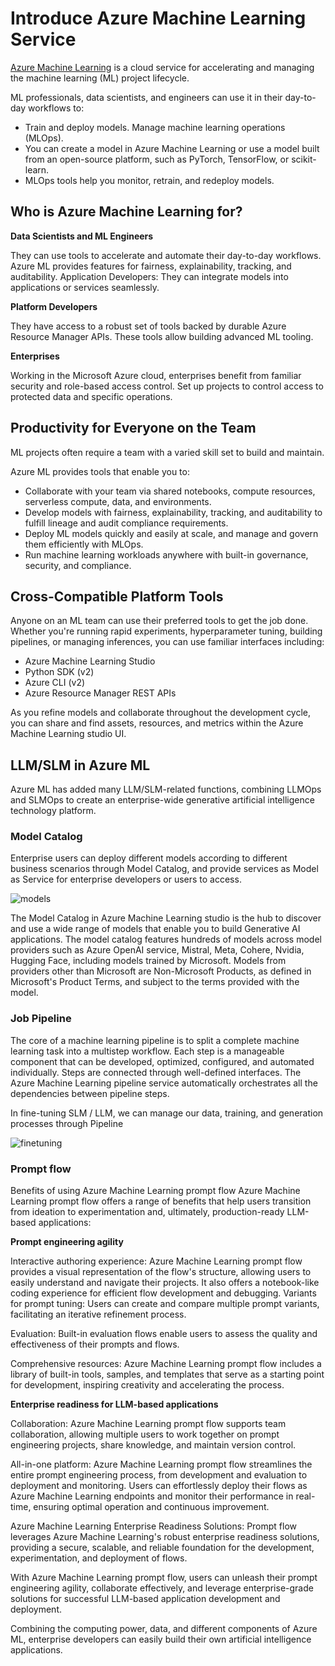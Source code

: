 # **Introduce Azure Machine Learning Service**

[Azure Machine Learning](https://ml.azure.com?WT.mc_id=aiml-138114-kinfeylo) is a cloud service for accelerating and managing the machine learning (ML) project lifecycle.

ML professionals, data scientists, and engineers can use it in their day-to-day workflows to:

- Train and deploy models.
Manage machine learning operations (MLOps).
- You can create a model in Azure Machine Learning or use a model built from an open-source platform, such as PyTorch, TensorFlow, or scikit-learn.
- MLOps tools help you monitor, retrain, and redeploy models.

## Who is Azure Machine Learning for?

**Data Scientists and ML Engineers**

They can use tools to accelerate and automate their day-to-day workflows.
Azure ML provides features for fairness, explainability, tracking, and auditability.
Application Developers:
They can integrate models into applications or services seamlessly.

**Platform Developers**

They have access to a robust set of tools backed by durable Azure Resource Manager APIs.
These tools allow building advanced ML tooling.

**Enterprises**

Working in the Microsoft Azure cloud, enterprises benefit from familiar security and role-based access control.
Set up projects to control access to protected data and specific operations.

## Productivity for Everyone on the Team
ML projects often require a team with a varied skill set to build and maintain.

Azure ML provides tools that enable you to:
- Collaborate with your team via shared notebooks, compute resources, serverless compute, data, and environments.
- Develop models with fairness, explainability, tracking, and auditability to fulfill lineage and audit compliance requirements.
- Deploy ML models quickly and easily at scale, and manage and govern them efficiently with MLOps.
- Run machine learning workloads anywhere with built-in governance, security, and compliance.

## Cross-Compatible Platform Tools

Anyone on an ML team can use their preferred tools to get the job done.
Whether you're running rapid experiments, hyperparameter tuning, building pipelines, or managing inferences, you can use familiar interfaces including:
- Azure Machine Learning Studio
- Python SDK (v2)
- Azure CLI (v2)
- Azure Resource Manager REST APIs

As you refine models and collaborate throughout the development cycle, you can share and find assets, resources, and metrics within the Azure Machine Learning studio UI.

## **LLM/SLM in Azure ML**

Azure ML has added many LLM/SLM-related functions, combining LLMOps and SLMOps to create an enterprise-wide generative artificial intelligence technology platform.

### **Model Catalog**

Enterprise users can deploy different models according to different business scenarios through Model Catalog, and provide services as Model as Service for enterprise developers or users to access.

![models](../../imgs/04/03/models.png)

The Model Catalog in Azure Machine Learning studio is the hub to discover and use a wide range of models that enable you to build Generative AI applications. The model catalog features hundreds of models across model providers such as Azure OpenAI service, Mistral, Meta, Cohere, Nvidia, Hugging Face, including models trained by Microsoft. Models from providers other than Microsoft are Non-Microsoft Products, as defined in Microsoft's Product Terms, and subject to the terms provided with the model.


### **Job Pipeline**

The core of a machine learning pipeline is to split a complete machine learning task into a multistep workflow. Each step is a manageable component that can be developed, optimized, configured, and automated individually. Steps are connected through well-defined interfaces. The Azure Machine Learning pipeline service automatically orchestrates all the dependencies between pipeline steps.

In fine-tuning SLM / LLM, we can manage our data, training, and generation processes through Pipeline


![finetuning](../../imgs/04/03/finetuning.png)


### **Prompt flow**


Benefits of using Azure Machine Learning prompt flow
Azure Machine Learning prompt flow offers a range of benefits that help users transition from ideation to experimentation and, ultimately, production-ready LLM-based applications:

**Prompt engineering agility**

Interactive authoring experience: Azure Machine Learning prompt flow provides a visual representation of the flow's structure, allowing users to easily understand and navigate their projects. It also offers a notebook-like coding experience for efficient flow development and debugging.
Variants for prompt tuning: Users can create and compare multiple prompt variants, facilitating an iterative refinement process.

Evaluation: Built-in evaluation flows enable users to assess the quality and effectiveness of their prompts and flows.

Comprehensive resources: Azure Machine Learning prompt flow includes a library of built-in tools, samples, and templates that serve as a starting point for development, inspiring creativity and accelerating the process.

**Enterprise readiness for LLM-based applications**

Collaboration: Azure Machine Learning prompt flow supports team collaboration, allowing multiple users to work together on prompt engineering projects, share knowledge, and maintain version control.

All-in-one platform: Azure Machine Learning prompt flow streamlines the entire prompt engineering process, from development and evaluation to deployment and monitoring. Users can effortlessly deploy their flows as Azure Machine Learning endpoints and monitor their performance in real-time, ensuring optimal operation and continuous improvement.

Azure Machine Learning Enterprise Readiness Solutions: Prompt flow leverages Azure Machine Learning's robust enterprise readiness solutions, providing a secure, scalable, and reliable foundation for the development, experimentation, and deployment of flows.

With Azure Machine Learning prompt flow, users can unleash their prompt engineering agility, collaborate effectively, and leverage enterprise-grade solutions for successful LLM-based application development and deployment.


Combining the computing power, data, and different components of Azure ML, enterprise developers can easily build their own artificial intelligence applications.
